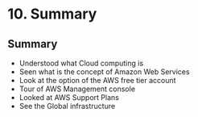 # 10. Summary

## Summary

* Understood what Cloud computing is
* Seen what is the concept of Amazon Web Services
* Look at the option of the AWS free tier account
* Tour of AWS Management console
* Looked at AWS Support Plans
* See the Global infrastructure

### 

